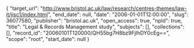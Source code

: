 {
  "target_url": "http://www.bristol.ac.uk/law/research/centres-themes/law-it/jisc1/index.html", 
  "end_date": null, 
  "date": "2006-01-01T12:00:00", 
  "slug": 36077580, 
  "publisher": "bristol.ac.uk", 
  "open_access": true, 
  "npld": true, 
  "title": "Legal & Records Management study", 
  "subjects": [], 
  "collections": [], 
  "record_id": "20060101T120000/QH55bg7H8bz9FjIhDY0cEg==", 
  "scope": "root", 
  "start_date": null
}


